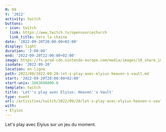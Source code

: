 ```yaml
---
M: 09
Y: '2022'
activity: twitch
buttons:
- icon: twitch
  link: https://www.twitch.tv/opensourcechurch
  link_title: Vers la chaine
date: '2022-09-20T20:00:00+02:00'
display: light
duration: '2:00:00'
end: '2022-09-20T22:00:00+02:00'
image: https://fs-prod-cdn.nintendo-europe.com/media/images/10_share_images/games_15/nintendo_switch_download_software_1/H2x1_NSwitchDS_HeavensVault.jpg
isodate: '2022-09-20'
location: en ligne
path: 2022/09/2022-09-20-let-s-play-avec-elyius-heaven-s-vault.md
start: '2022-09-20T20:00:00+02:00'
start-unix: 1663696800.0
template: twitch
title: 'Let''s play avec Elyius: Heaven''s Vault'
type: event
url: /activities/twitch/2022/09/20/let-s-play-avec-elyius-heaven-s-vault
with:
- Elyius
---
```

Let's play avec Elyius sur un jeu du moment.